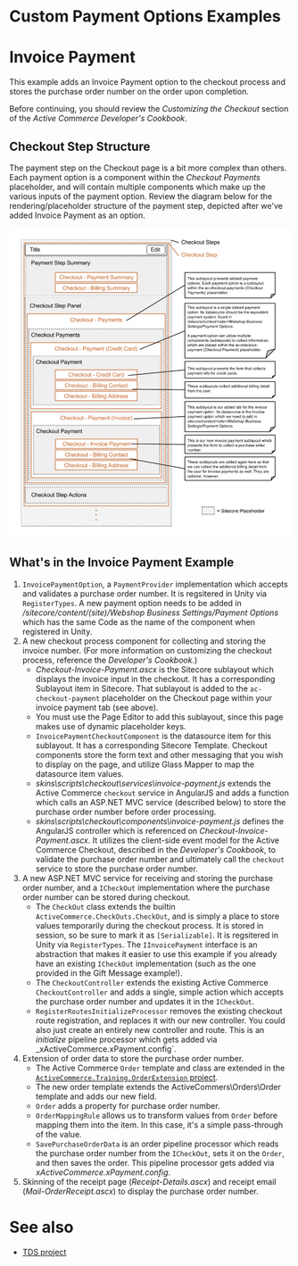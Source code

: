 Custom Payment Options Examples
========

# Invoice Payment
This example adds an Invoice Payment option to the checkout process and stores the purchase order number 
on the order upon completion.

Before continuing, you should review the _Customizing the Checkout_ section of the _Active Commerce Developer's Cookbook_.

## Checkout Step Structure
The payment step on the Checkout page is a bit more complex than others. Each payment option is a component within the
_Checkout Payments_ placeholder, and will contain multiple components which make up the various inputs of the payment option.
Review the diagram below for the rendering/placeholder structure of the payment step, depicted after we've added Invoice Payment
as an option.

![](payment-checkout-layout.png?raw=true)

## What's in the Invoice Payment Example

1. `InvoicePaymentOption`, a `PaymentProvider` implementation which accepts and validates a purchase order number. It is regsitered in Unity via `RegisterTypes`.
A new payment option needs to be added in _/sitecore/content/(site)/Webshop Business Settings/Payment Options_ which has the same Code as the
name of the component when registered in Unity.
2. A new checkout process component for collecting and storing the invoice number. (For more information on
customizing the checkout process, reference the _Developer's Cookbook_.)
    * _Checkout-Invoice-Payment.ascx_ is the Sitecore sublayout which displays the invoice input in the checkout. It has a corresponding
    Sublayout item in Sitecore. That sublayout is added to the `ac-checkout-payment` placeholder on the Checkout page within your
    invoice payment tab (see above).
    * You must use the Page Editor to add this sublayout, since this page makes use of dynamic placeholder keys.
    * `InvoicePaymentCheckoutComponent` is the datasource item for this sublayout. It has a corresponding Sitecore Template. Checkout
    components store the form text and other messaging that you wish to display on the page, and utilize Glass Mapper to map the
    datasource item values.
    * _skins\scripts\checkout\services\invoice-payment.js_ extends the Active Commerce `checkout` service in AngularJS
    and adds a function which calls an ASP.NET MVC service (described below) to store the purchase order number before order processing.
    * _skins\scripts\checkout\components\invoice-payment.js_ defines the AngularJS controller which is referenced on
    _Checkout-Invoice-Payment.ascx_. It utilizes the client-side event model for the Active Commerce Checkout, described in the
    _Developer's Cookbook_, to validate the purchase order number and ultimately call the `checkout` service to store the
    purchase order number.
3. A new ASP.NET MVC service for receiving and storing the purchase order number, and a `ICheckOut` implementation where
the purchase order number can be stored during checkout.
    * The `CheckOut` class extends the builtin `ActiveCommerce.CheckOuts.CheckOut`, and is simply a place to store values
    temporarily during the checkout process. It is stored in session, so be sure to mark it as `[Serializable]`.
    It is regsitered in Unity via `RegisterTypes`.
    The `IInvoicePayment` interface is an abstraction that makes it easier to use this example if you already have an existing
    `ICheckOut` implementation (such as the one provided in the Gift Message example!).
    * The `CheckoutController` extends the existing Active Commerce `CheckoutController` and 
    adds a single, simple action which accepts the purchase order number and updates it in the `ICheckOut`.
    * `RegisterRoutesInitializeProcessor` removes the existing checkout route registration, and replaces it with our new controller.
    You could also just create an entirely new controller and route. This is an _initialize_ pipeline processor which gets
    added via _xActiveCommerce.xPayment.config`.
4. Extension of order data to store the purchase order number.
    * The Active Commerce `Order` template and class are extended in the
    [`ActiveCommerce.Training.OrderExtension` project](../ActiveCommerce.Training.OrderExtension).
    * The new order template extends the ActiveCommers\Orders\Order template and adds our new field.
    * `Order` adds a property for purchase order number.
    * `OrderMappingRule` allows us to transform values from `Order` before mapping them into the item. In this case,
        it's a simple pass-through of the value.
    * `SavePurchaseOrderData` is an order pipeline processor which reads the purchase order number from the `ICheckOut`,
    sets it on the `Order`, and then saves the order. This pipeline processor gets added via _xActiveCommerce.xPayment.config_.
5. Skinning of the receipt page (_Receipt-Details.ascx_) and receipt email (_Mail-OrderReceipt.ascx_) to display the purchase order number. 

# See also
* [TDS project](../ActiveCommerce.Training.Payment.Sitecore)